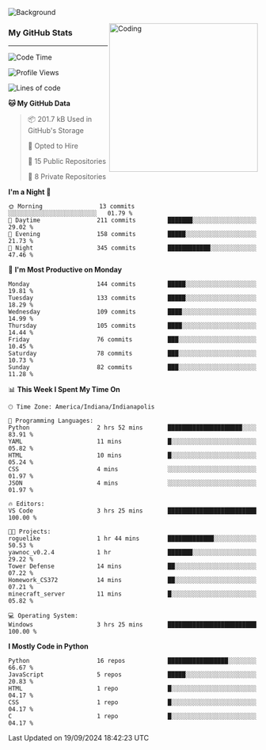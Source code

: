 ![Background](https://github.com/Nguyen-Noah/Nguyen-Noah/assets/112649680/f5d2296f-0508-400c-abcf-47c085708a2a)

<img align="right" alt="Coding" width="300" src="https://cdn.dribbble.com/users/1277312/screenshots/14733298/media/39b1045e593737587dd60e42c8422d1f.gif" >

### My GitHub Stats
---
<!--START_SECTION:waka-->
![Code Time](http://img.shields.io/badge/Code%20Time-199%20hrs%2052%20mins-blue)

![Profile Views](http://img.shields.io/badge/Profile%20Views-56-blue)

![Lines of code](https://img.shields.io/badge/From%20Hello%20World%20I%27ve%20Written-148.7%20thousand%20lines%20of%20code-blue)

**🐱 My GitHub Data** 

> 📦 201.7 kB Used in GitHub's Storage 
 > 
> 💼 Opted to Hire
 > 
> 📜 15 Public Repositories 
 > 
> 🔑 8 Private Repositories 
 > 
**I'm a Night 🦉** 

```text
🌞 Morning                13 commits          ░░░░░░░░░░░░░░░░░░░░░░░░░   01.79 % 
🌆 Daytime                211 commits         ███████░░░░░░░░░░░░░░░░░░   29.02 % 
🌃 Evening                158 commits         █████░░░░░░░░░░░░░░░░░░░░   21.73 % 
🌙 Night                  345 commits         ████████████░░░░░░░░░░░░░   47.46 % 
```
📅 **I'm Most Productive on Monday** 

```text
Monday                   144 commits         █████░░░░░░░░░░░░░░░░░░░░   19.81 % 
Tuesday                  133 commits         █████░░░░░░░░░░░░░░░░░░░░   18.29 % 
Wednesday                109 commits         ████░░░░░░░░░░░░░░░░░░░░░   14.99 % 
Thursday                 105 commits         ████░░░░░░░░░░░░░░░░░░░░░   14.44 % 
Friday                   76 commits          ███░░░░░░░░░░░░░░░░░░░░░░   10.45 % 
Saturday                 78 commits          ███░░░░░░░░░░░░░░░░░░░░░░   10.73 % 
Sunday                   82 commits          ███░░░░░░░░░░░░░░░░░░░░░░   11.28 % 
```


📊 **This Week I Spent My Time On** 

```text
🕑︎ Time Zone: America/Indiana/Indianapolis

💬 Programming Languages: 
Python                   2 hrs 52 mins       █████████████████████░░░░   83.91 % 
YAML                     11 mins             █░░░░░░░░░░░░░░░░░░░░░░░░   05.82 % 
HTML                     10 mins             █░░░░░░░░░░░░░░░░░░░░░░░░   05.24 % 
CSS                      4 mins              ░░░░░░░░░░░░░░░░░░░░░░░░░   01.97 % 
JSON                     4 mins              ░░░░░░░░░░░░░░░░░░░░░░░░░   01.97 % 

🔥 Editors: 
VS Code                  3 hrs 25 mins       █████████████████████████   100.00 % 

🐱‍💻 Projects: 
roguelike                1 hr 44 mins        █████████████░░░░░░░░░░░░   50.53 % 
yawnoc_v0.2.4            1 hr                ███████░░░░░░░░░░░░░░░░░░   29.22 % 
Tower Defense            14 mins             ██░░░░░░░░░░░░░░░░░░░░░░░   07.22 % 
Homework_CS372           14 mins             ██░░░░░░░░░░░░░░░░░░░░░░░   07.21 % 
minecraft_server         11 mins             █░░░░░░░░░░░░░░░░░░░░░░░░   05.82 % 

💻 Operating System: 
Windows                  3 hrs 25 mins       █████████████████████████   100.00 % 
```

**I Mostly Code in Python** 

```text
Python                   16 repos            █████████████████░░░░░░░░   66.67 % 
JavaScript               5 repos             █████░░░░░░░░░░░░░░░░░░░░   20.83 % 
HTML                     1 repo              █░░░░░░░░░░░░░░░░░░░░░░░░   04.17 % 
CSS                      1 repo              █░░░░░░░░░░░░░░░░░░░░░░░░   04.17 % 
C                        1 repo              █░░░░░░░░░░░░░░░░░░░░░░░░   04.17 % 
```




 Last Updated on 19/09/2024 18:42:23 UTC
<!--END_SECTION:waka-->

<!--
**Nguyen-Noah/Nguyen-Noah** is a ✨ _special_ ✨ repository because its `README.md` (this file) appears on your GitHub profile.

Here are some ideas to get you started:

- 🔭 I’m currently working on ...
- 🌱 I’m currently learning ...
- 👯 I’m looking to collaborate on ...
- 🤔 I’m looking for help with ...
- 💬 Ask me about ...
- 📫 How to reach me: ...
- 😄 Pronouns: ...
- ⚡ Fun fact: ...
-->

